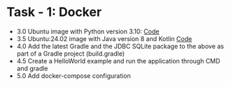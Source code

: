 
# Task - 1: Docker

- 3.0 Ubuntu image with Python version 3.10: [Code](https://github.com/viashchuk/ebiznes/commit/eaa63579586282492c17851f7dec0a50ab276f8c)
- 3.5 Ubuntu:24.02 image with Java version 8 and Kotlin [Code](https://github.com/viashchuk/ebiznes/commit/a1f18ab7ce078cda9ba111280ebe052b39a31627)
- 4.0 Add the latest Gradle and the JDBC SQLite package to the above as part of a Gradle project (build.gradle)
- 4.5 Create a HelloWorld example and run the application through CMD and gradle
- 5.0 Add docker-compose configuration